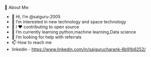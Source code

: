 💫 About Me:

- 👋 Hi, I’m @saiguru-2005
- 👀 I’m interested in new technology and space technology
- 👯 I ❤️ contributing to open source
- 🌱 I’m currently learning python,machine learning,Data science
- 🤝 I’m looking for help with referrals
- 📫 How to reach me
- linkedin - https://www.linkedin.com/in/saigurucharank-6b91b6252/

<!---
saiguru-2005/saiguru-2005 is a ✨ special ✨ repository because its `README.md` (this file) appears on your GitHub profile.
You can click the Preview link to take a look at your changes.
--->
